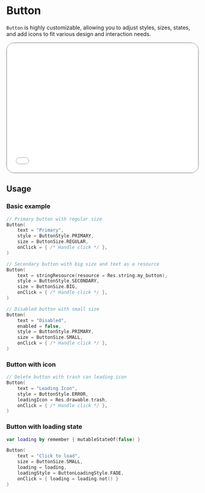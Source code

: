 # Button

`Button` is highly customizable, allowing you to adjust styles, sizes, states, and add icons to fit various design and interaction needs.

<div style="position: relative; max-width: 800px; height: 340px; border-radius: 20px; overflow: hidden; border: 1px solid #777;">
    <iframe id="demoIframe" style="position: absolute; top: 0; left: 0; width: 100%; height: 100%; border: none;" src="../../demo/index.html" title="Demo" allow="accelerometer; autoplay; clipboard-write; encrypted-media; gyroscope; picture-in-picture; web-share" referrerpolicy="strict-origin-when-cross-origin"></iframe>
</div>

## Usage

### Basic example

```kotlin
// Primary button with regular size
Button(
    text = "Primary",
    style = ButtonStyle.PRIMARY,
    size = ButtonSize.REGULAR,
    onClick = { /* Handle click */ },
)

// Secondary button with big size and text as a resource
Button(
    text = stringResource(resource = Res.string.my_button),
    style = ButtonStyle.SECONDARY,
    size = ButtonSize.BIG,
    onClick = { /* Handle click */ },
)

// Disabled button with small size
Button(
    text = "Disabled",
    enabled = false,
    style = ButtonStyle.PRIMARY,
    size = ButtonSize.SMALL,
    onClick = { /* Handle click */ },
)
```

### Button with icon

```kotlin
// Delete button with trash can leading icon
Button(
    text = "Leading Icon",
    style = ButtonStyle.ERROR,
    leadingIcon = Res.drawable.trash,
    onClick = { /* Handle click */ },
)
```

### Button with loading state

```kotlin
var loading by remember { mutableStateOf(false) }

Button(
    text = "Click to load",
    size = ButtonSize.SMALL,
    loading = loading,
    loadingStyle = ButtonLoadingStyle.FADE,
    onClick = { loading = loading.not() }
)
```
